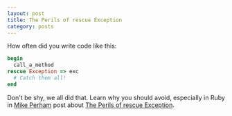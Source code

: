 ```yaml
---
layout: post
title: The Perils of rescue Exception
category: posts
---
```


How often did you write code like this:

```ruby
begin
  call_a_method
rescue Exception => exc
  # Catch them all!
end
```

Don't be shy, we all did that. Learn why you should avoid, especially in Ruby
in [Mike Perham] post about [The Perils of rescue Exception].

[Mike Perham]: http://mikeperham.com/
[The Perils of rescue Exception]: http://mikeperham.com/2012/03/03/the-perils-of-rescue-exception/
